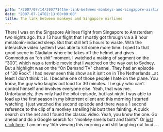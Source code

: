 ```yaml
---
path: "/2007/07/14/2007714the-link-between-monkeys-and-singapore-airlines-html/" 
date: "2007-07-14T02:13:00+00:00" 
title: The link between monkeys and Singapore Airlines
---
```


There I was on the Singapore Airlines flight from Singapore to Amsterdam two nights ago. Its a 13 hour flight that I mostly got through via a&nbsp;8 hour melatonin-induced sleep. But that still left 5 hours to waste. With the interactive video system I was able to kill some more time. I sped to that good scene in Gladiator where he takes off the helmet and gives Commodus an &#8220;oh shit&#8221; moment. I watched a making of segment on the &#8220;300&#8221;, which was a terrible movie that I watched on the way out to Sydney. But a highlight was on the &#8220;On Demand TV&#8221; channel. They had an episode of &#8220;30 Rock&#8221;. I had never seen this show as it isn&#8217;t on in The Netherlands&#8230;at least I don&#8217;t think it is. I became one of those people I hate on the plane. You know, the guy who laughs out loud for 30 minutes. The guy who can&#8217;t control himself and involves everyone else. Yeah, that was me. Unfortunately, they only had the pilot episode, but last night I was able to load up the first season in my bittorrent client and this morning I started watching. I just watched the second episode and there was a 1 second reference to the clip of a monkey smelling his butt then fainting. A quick search on the net and I found the classic video. Yeah, you know the one. Go ahead and do a Google search for &#8220;monkey smells butt and faints&#8221;. Or&nbsp;<a href="http://www.youtube.com/watch?v=JhwFQEEeCzw" class="broken_link">just click here</a>. I am on my 15th viewing this morning and still laughing out loud&#8230;
